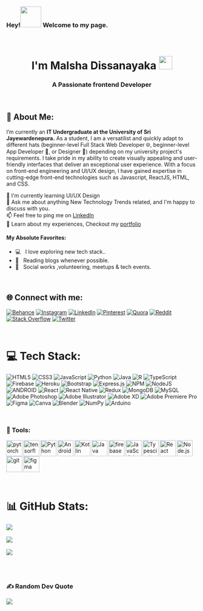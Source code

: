 
<h3> Hey!<img src="https://github.com/NoobMahbub/NoobMahbub/blob/main/Wave.gif" height="55px" width="55px"> Welcome to my page.</h3>

</br>
<h1 align="center"> I'm Malsha Dissanayaka <img src="https://emojis.slackmojis.com/emojis/images/1531849430/4246/blob-sunglasses.gif?1531849430" width="35"/></h1>
<h3 align="center">
A Passionate frontend Developer 
</h3><br>


## 🧐 About Me:  

I’m currently an **IT Undergraduate at the University of Sri Jayewardenepura.** As a student, I am a versatilist and quickly adapt to different hats (beginner-level Full Stack Web Developer 🌐, beginner-level App Developer 📱,  or  Designer 🎨) depending on my university project's requirements. I take pride in my ability to create visually appealing and user-friendly interfaces that deliver an exceptional user experience. With a focus on front-end engineering and UI/UX design, I have gained expertise in cutting-edge front-end technologies such as Javascript, ReactJS, HTML, and CSS. 

🌱  I'm currently learning UI/UX Design<br> 
💬  Ask me about anything New Technology Trends related, and I'm happy to discuss with you.<br>
📫  Feel free to ping me on [LinkedIn](https://www.linkedin.com/in/malsha-dissanayaka-482852212/)<br>
📝  Learn about my experiences, Checkout my [portfolio](https://www.malshadissanayaka.me)<br>

#### My Absolute Favorites:

- 💻 &nbsp; I love exploring new tech stack..
- 📰 &nbsp; Reading blogs whenever possible.
- 🍕 &nbsp; Social works ,volunteering, meetups & tech events.
<br>

## 🌐 Connect with me: 
[![Behance](https://img.shields.io/badge/Behance-1769ff?logo=behance&logoColor=white)](https://behance.net/admsewwandi) [![Instagram](https://img.shields.io/badge/Instagram-%23E4405F.svg?logo=Instagram&logoColor=white)](https://instagram.com/malsha.dissanayaka.79) [![LinkedIn](https://img.shields.io/badge/LinkedIn-%230077B5.svg?logo=linkedin&logoColor=white)](https://linkedin.com/in/malsha-dissanayaka-482852212) [![Pinterest](https://img.shields.io/badge/Pinterest-%23E60023.svg?logo=Pinterest&logoColor=white)](https://pinterest.com/MalshaDissanayaka11) [![Quora](https://img.shields.io/badge/Quora-%23B92B27.svg?logo=Quora&logoColor=white)](https://quora.com/profile/Malsha-Dissanayaka) [![Reddit](https://img.shields.io/badge/Reddit-%23FF4500.svg?logo=Reddit&logoColor=white)](https://reddit.com/user/MalshaDissanayaka) [![Stack Overflow](https://img.shields.io/badge/-Stackoverflow-FE7A16?logo=stack-overflow&logoColor=white)](https://stackoverflow.com/users/16226158) [![Twitter](https://img.shields.io/badge/Twitter-%231DA1F2.svg?logo=Twitter&logoColor=white)](https://twitter.com/MalshaDissana) 

<br>

# 💻 Tech Stack:
![HTML5](https://img.shields.io/badge/html5-%23E34F26.svg?style=plastic&logo=html5&logoColor=white) ![CSS3](https://img.shields.io/badge/css3-%231572B6.svg?style=plastic&logo=css3&logoColor=white) ![JavaScript](https://img.shields.io/badge/javascript-%23323330.svg?style=plastic&logo=javascript&logoColor=%23F7DF1E) ![Python](https://img.shields.io/badge/python-3670A0?style=plastic&logo=python&logoColor=ffdd54) ![Java](https://img.shields.io/badge/java-%23ED8B00.svg?style=plastic&logo=java&logoColor=white) ![R](https://img.shields.io/badge/r-%23276DC3.svg?style=plastic&logo=r&logoColor=white) ![TypeScript](https://img.shields.io/badge/typescript-%23007ACC.svg?style=plastic&logo=typescript&logoColor=white) ![Firebase](https://img.shields.io/badge/firebase-%23039BE5.svg?style=plastic&logo=firebase) ![Heroku](https://img.shields.io/badge/heroku-%23430098.svg?style=plastic&logo=heroku&logoColor=white) ![Bootstrap](https://img.shields.io/badge/bootstrap-%23563D7C.svg?style=plastic&logo=bootstrap&logoColor=white) ![Express.js](https://img.shields.io/badge/express.js-%23404d59.svg?style=plastic&logo=express&logoColor=%2361DAFB) ![NPM](https://img.shields.io/badge/NPM-%23000000.svg?style=plastic&logo=npm&logoColor=white) ![NodeJS](https://img.shields.io/badge/node.js-6DA55F?style=plastic&logo=node.js&logoColor=white) ![ANDROID](https://img.shields.io/badge/android-%2320232a.svg?style=plastic&logo=android&logoColor=%a4c639) ![React](https://img.shields.io/badge/react-%2320232a.svg?style=plastic&logo=react&logoColor=%2361DAFB) ![React Native](https://img.shields.io/badge/react_native-%2320232a.svg?style=plastic&logo=react&logoColor=%2361DAFB) ![Redux](https://img.shields.io/badge/redux-%23593d88.svg?style=plastic&logo=redux&logoColor=white) ![MongoDB](https://img.shields.io/badge/MongoDB-%234ea94b.svg?style=plastic&logo=mongodb&logoColor=white) ![MySQL](https://img.shields.io/badge/mysql-%2300f.svg?style=plastic&logo=mysql&logoColor=white) ![Adobe Photoshop](https://img.shields.io/badge/adobephotoshop-%2331A8FF.svg?style=plastic&logo=adobephotoshop&logoColor=white) ![Adobe Illustrator](https://img.shields.io/badge/adobeillustrator-%23FF9A00.svg?style=plastic&logo=adobeillustrator&logoColor=white) ![Adobe XD](https://img.shields.io/badge/Adobe%20XD-470137?style=plastic&logo=Adobe%20XD&logoColor=#FF61F6) ![Adobe Premiere Pro](https://img.shields.io/badge/Adobe%20Premiere%20Pro-9999FF.svg?style=plastic&logo=Adobe%20Premiere%20Pro&logoColor=white) 	![Figma](https://img.shields.io/badge/figma-%23F24E1E.svg?style=plastic&logo=figma&logoColor=white) ![Canva](https://img.shields.io/badge/Canva-%2300C4CC.svg?style=plastic&logo=Canva&logoColor=white) ![Blender](https://img.shields.io/badge/blender-%23F5792A.svg?style=plastic&logo=blender&logoColor=white) ![NumPy](https://img.shields.io/badge/numpy-%23013243.svg?style=plastic&logo=numpy&logoColor=white) ![Arduino](https://img.shields.io/badge/-Arduino-00979D?style=plastic&logo=Arduino&logoColor=white)

<br>


### 🔨 Tools:
<a href="https://html.com/" target="_blank"> <img align="left" src="https://raw.githubusercontent.com/rahul-jha98/github_readme_icons/main/language_and_tools/square/pytorch/pytorch.svg" alt="pytorch" height="42px"/> </a> 
<a href="https://www.tensorflow.org" target="_blank"> <img align="left" src="https://raw.githubusercontent.com/rahul-jha98/github_readme_icons/main/language_and_tools/square/tensorflow/tensorflow.svg" alt="tensorflow" height="42px"/> </a> 
<a href="https://www.python.org" target="_blank"><img align="left" alt="Python" height ="42px" src="https://raw.githubusercontent.com/rahul-jha98/github_readme_icons/main/language_and_tools/square/python/python.svg"></a>
<a href="https://developer.android.com" target="_blank"> <img align="left" alt="Android" height ="42px" src="https://raw.githubusercontent.com/rahul-jha98/github_readme_icons/main/language_and_tools/square/android/android.svg"> </a>
<a href="https://kotlinlang.org" target="_blank"><img align="left" alt="Kotlin" height ="42px" src="https://raw.githubusercontent.com/rahul-jha98/github_readme_icons/main/language_and_tools/square/kotlin/kotlin.svg"></a>
<a href="https://www.java.com" target="_blank"><img align="left" alt="Java" height ="42px" src="https://raw.githubusercontent.com/rahul-jha98/github_readme_icons/main/language_and_tools/square/java/java.svg"></a>
<a href="https://firebase.google.com/" target="_blank"> <img align="left" src="https://raw.githubusercontent.com/rahul-jha98/github_readme_icons/main/language_and_tools/square/firebase/firebase.svg" alt="firebase" height ="42px"/> </a>
<a href="https://developer.mozilla.org/en-US/docs/Web/JavaScript" target="_blank"> <img align="left" alt="JavaScript" height ="42px"  src="https://raw.githubusercontent.com/rahul-jha98/github_readme_icons/main/language_and_tools/square/javascript/javascript.svg"> </a>
<a href="https://www.typescriptlang.org/" target="_blank"><img align="left" alt="Typescirpt" height ="42px" src="https://raw.githubusercontent.com/rahul-jha98/github_readme_icons/main/language_and_tools/square/typescript/typescript.svg"></a>
<a href="https://reactjs.org/" target="_blank"> <img align="left" alt="React" height ="42px" src="https://raw.githubusercontent.com/rahul-jha98/github_readme_icons/main/language_and_tools/square/react/react.svg"></a>
<a href="https://nodejs.org" target="_blank"><img align="left" alt="Node.js" height ="42px" src="https://raw.githubusercontent.com/rahul-jha98/github_readme_icons/main/language_and_tools/square/node/node.svg"></a>
<a href="https://git-scm.com/" target="_blank"> <img src="https://raw.githubusercontent.com/rahul-jha98/github_readme_icons/main/language_and_tools/square/git-scm/git-scm.svg" align="left" alt="git" height='42px'/> </a>
<a href="https://www.figma.com/" target="_blank"> <img src="https://raw.githubusercontent.com/rahul-jha98/github_readme_icons/main/language_and_tools/square/figma/figma.svg" alt="figma" height='42px'/> </a>

<br>

# 📊 GitHub Stats:
![](https://github-readme-stats.vercel.app/api?username=malsha11&theme=prussian&hide_border=true&include_all_commits=true&count_private=false)<br><br/>
![](https://github-readme-streak-stats.herokuapp.com/?user=malsha11&theme=prussian&hide_border=true) <br><br/>
![](https://github-readme-stats.vercel.app/api/top-langs/?username=malsha11&theme=prussian&hide_border=true&include_all_commits=true&count_private=false&layout=compact)<br></br>


<br>

### ✍️ Random Dev Quote
![](https://quotes-github-readme.vercel.app/api?type=horizontal&theme=radical)








